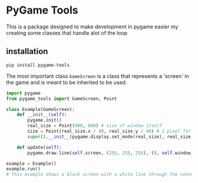 # PyGame Tools

This is a package designed to make development in pygame easier my creating some classes that handle alot of the loop

## installation

`pip install pygame-tools`

The most important class `GameScreen` is a class that represents a 'screen' in the game and is meant to be inherited to be used.

```python
import pygame
from pygame_tools import GameScreen, Point

class Example(GameScreen):
    def __init__(self):
        pygame.init()
        real_size = Point(600, 600) # size of window itself
        size = Point(real_size.x / 40, real_size.y / 40) # 1 pixel for every 40
        super().__init__(pygame.display.set_mode(real_size), real_size, size)

    def update(self):
        pygame.draw.line(self.screen, (255, 255, 255), (0, self.window_size.y / 2), (self.window_size.x, self.window_size.y / 2))

example = Example()
example.run()
# This example shows a black screen with a white line through the center
```
